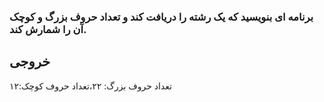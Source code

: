 ### برنامه ای بنویسید که یک رشته را دریافت کند و تعداد حروف بزرگ و کوچک آن را شمارش کند.

## خروجی

تعداد حروف بزرگ: ۲۲،تعداد حروف کوچک:۱۲
